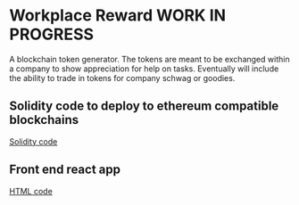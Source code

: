 # Workplace Reward WORK IN PROGRESS  

A blockchain token generator.  The tokens are meant to be exchanged within a company to show appreciation for help on tasks.
Eventually will include the ability to trade in tokens for company schwag or goodies.

## Solidity code to deploy to ethereum compatible blockchains

[Solidity code](./solidity)

## Front end react app

[HTML code](./html)
